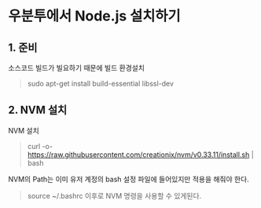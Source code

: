 # 우분투에서 Node.js 설치하기

## 1. 준비
소스코드 빌드가 빌요하기 때문에 빌드 환경설치
> sudo apt-get install build-essential libssl-dev

## 2. NVM 설치
NVM 설치
> curl -o- https://raw.githubusercontent.com/creationix/nvm/v0.33.11/install.sh | bash

NVM의 Path는 이미 유저 계정의 bash 설정 파일에 들어있지만 적용을 해줘야 한다.
> source ~/.bashrc 
이후로 NVM 명령을 사용할 수 있게된다.
